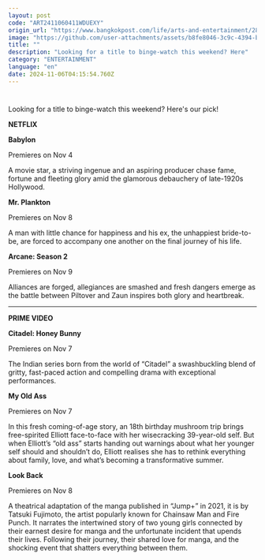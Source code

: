 ```yaml
---
layout: post
code: "ART2411060411WDUEXY"
origin_url: "https://www.bangkokpost.com/life/arts-and-entertainment/2897096/new-releases-for-your-streaming-pleasure-nov-6-12"
image: "https://github.com/user-attachments/assets/b8fe8046-3c9c-4394-b758-d41375060091"
title: ""
description: "Looking for a title to binge-watch this weekend? Here"
category: "ENTERTAINMENT"
language: "en"
date: 2024-11-06T04:15:54.760Z
---
```


# 

Looking for a title to binge-watch this weekend? Here's our pick!

**NETFLIX**

**Babylon**

Premieres on Nov 4

A movie star, a striving ingenue and an aspiring producer chase fame, fortune and fleeting glory amid the glamorous debauchery of late-1920s Hollywood.

**Mr. Plankton**

Premieres on Nov 8

A man with little chance for happiness and his ex, the unhappiest bride-to-be, are forced to accompany one another on the final journey of his life.

**Arcane: Season 2**

Premieres on Nov 9

Alliances are forged, allegiances are smashed and fresh dangers emerge as the battle between Piltover and Zaun inspires both glory and heartbreak.

* * *

**PRIME VIDEO**

**Citadel: Honey Bunny**

Premieres on Nov 7

The Indian series born from the world of “Citadel” a swashbuckling blend of gritty, fast-paced action and compelling drama with exceptional performances. 

**My Old Ass**

Premieres on Nov 7 

In this fresh coming-of-age story, an 18th birthday mushroom trip brings free-spirited Elliott face-to-face with her wisecracking 39-year-old self. But when Elliott’s “old ass” starts handing out warnings about what her younger self should and shouldn’t do, Elliott realises she has to rethink everything about family, love, and what’s becoming a transformative summer. 

**Look Back**

Premieres on Nov 8

A theatrical adaptation of the manga published in “Jump+” in 2021, it is by Tatsuki Fujimoto, the artist popularly known for Chainsaw Man and Fire Punch. It narrates the intertwined story of two young girls connected by their earnest desire for manga and the unfortunate incident that upends their lives. Following their journey, their shared love for manga, and the shocking event that shatters everything between them.